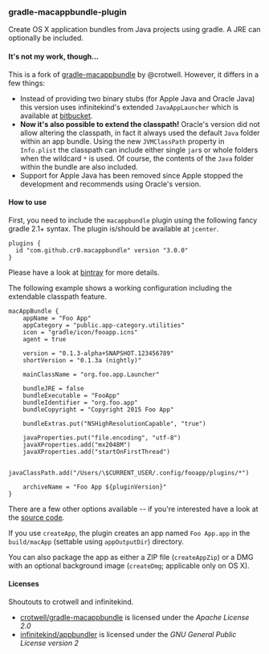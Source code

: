 ### gradle-macappbundle-plugin

Create OS X application bundles from Java projects using gradle. A JRE can optionally be included.

#### It's not my work, though...

This is a fork of [gradle-macappbundle](https://code.google.com/p/gradle-macappbundle) by @crotwell. However, it differs in a few things:

* Instead of providing two binary stubs (for Apple Java and Oracle Java) this version uses infinitekind's extended `JavaAppLauncher` which is available at [bitbucket](https://bitbucket.org/infinitekind/appbundler/).
* **Now it's also possible to extend the classpath!** Oracle's version did not allow altering the classpath, in fact it always used the default `Java` folder within an app bundle. Using the new `JVMClassPath` property in `Info.plist` the classpath can include either single `jar`s or whole folders when the wildcard `*` is used. Of course, the contents of the `Java` folder within the bundle are also included.
* Support for Apple Java has been removed since Apple stopped the development and recommends using Oracle's version.

#### How to use

First, you need to include the `macappbundle` plugin using the following fancy gradle 2.1+ syntax. The plugin is/should be available at `jcenter`.

```
plugins {
  id "com.github.cr0.macappbundle" version "3.0.0"
}
```

Please have a look at [bintray](https://bintray.com/cr0/gradle-plugins/gradle-macappbundle-plugin) for more details.

The following example shows a working configuration including the extendable classpath feature.

```
macAppBundle {
	appName = "Foo App"
	appCategory = "public.app-category.utilities"
	icon = "gradle/icon/fooapp.icns"
	agent = true

	version = "0.1.3-alpha+SNAPSHOT.123456789"
	shortVersion = "0.1.3a (nightly)"

	mainClassName = "org.foo.app.Launcher"

	bundleJRE = false
	bundleExecutable = "FooApp"
	bundleIdentifier = "org.foo.app"
	bundleCopyright = "Copyright 2015 Foo App"

	bundleExtras.put("NSHighResolutionCapable", "true")

	javaProperties.put("file.encoding", "utf-8")
	javaXProperties.add("mx2048M")
	javaXProperties.add("startOnFirstThread")

	javaClassPath.add("/Users/\$CURRENT_USER/.config/fooapp/plugins/*")

	archiveName = "Foo App ${pluginVersion}"
}
```
There are a few other options available -- if you're interested have a look at the [source code](https://github.com/cr0/gradle-macappbundle-plugin/blob/master/src/main/groovy/com/github/cr0/gradle/macAppBundle/MacAppBundlePluginExtension.groovy).

If you use `createApp`, the plugin creates an app named `Foo App.app` in the `build/macApp` (settable using `appOutputDir`) directory.

You can also package the app as either a ZIP file (`createAppZip`) or a DMG with an optional background image (`createDmg`; applicable only on OS X).

#### Licenses

Shoutouts to crotwell and infinitekind.

* [crotwell/gradle-macappbundle](http://code.google.com/p/gradle-macappbundle) is licensed under the *Apache License 2.0*
* [infinitekind/appbundler](https://bitbucket.org/infinitekind/appbundler/) is licensed under the *GNU General Public License version 2*